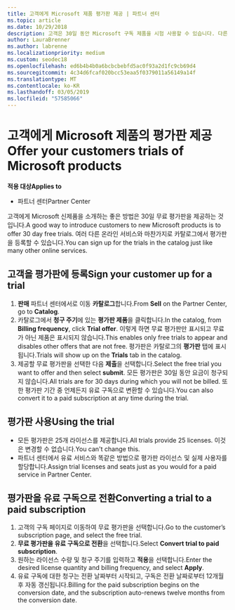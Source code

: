 ```yaml
---
title: 고객에게 Microsoft 제품 평가판 제공 | 파트너 센터
ms.topic: article
ms.date: 10/29/2018
description: 고객은 30일 동안 Microsoft 구독 제품을 시험 사용할 수 있습니다. 다른 많은 온라인 서비스와 마찬가지로 카탈로그에 이러한 평가판에 등록할 수 있습니다.
author: LauraBrenner
ms.author: labrenne
ms.localizationpriority: medium
ms.custom: seodec18
ms.openlocfilehash: ed6b4b4b0a6bcbcbebfd5ac0f93a2d1fc9cb69d4
ms.sourcegitcommit: 4c34d6fcaf020bcc53eaa5f0379011a56149a14f
ms.translationtype: MT
ms.contentlocale: ko-KR
ms.lasthandoff: 03/05/2019
ms.locfileid: "57585066"
---
```

# <a name="offer-your-customers-trials-of-microsoft-products"></a><span data-ttu-id="d483b-104">고객에게 Microsoft 제품의 평가판 제공</span><span class="sxs-lookup"><span data-stu-id="d483b-104">Offer your customers trials of Microsoft products</span></span>

<span data-ttu-id="d483b-105">**적용 대상**</span><span class="sxs-lookup"><span data-stu-id="d483b-105">**Applies to**</span></span>

-  <span data-ttu-id="d483b-106">파트너 센터</span><span class="sxs-lookup"><span data-stu-id="d483b-106">Partner Center</span></span>

<span data-ttu-id="d483b-107">고객에게 Microsoft 신제품을 소개하는 좋은 방법은 30일 무료 평가판을 제공하는 것입니다.</span><span class="sxs-lookup"><span data-stu-id="d483b-107">A good way to introduce customers to new Microsoft products is to offer 30 day free trials.</span></span> <span data-ttu-id="d483b-108">여러 다른 온라인 서비스와 마찬가지로 카탈로그에서 평가판을 등록할 수 있습니다.</span><span class="sxs-lookup"><span data-stu-id="d483b-108">You can sign up for the trials in the catalog just like many other online services.</span></span>  

## <a name="sign-your-customer-up-for-a-trial"></a><span data-ttu-id="d483b-109">고객을 평가판에 등록</span><span class="sxs-lookup"><span data-stu-id="d483b-109">Sign your customer up for a trial</span></span>

1.  <span data-ttu-id="d483b-110">**판매** 파트너 센터에서로 이동 **카탈로그**합니다.</span><span class="sxs-lookup"><span data-stu-id="d483b-110">From **Sell** on the Partner Center, go to **Catalog**.</span></span> 
2.  <span data-ttu-id="d483b-111">카탈로그에서 **청구 주기**에 있는 **평가판 제품**을 클릭합니다.</span><span class="sxs-lookup"><span data-stu-id="d483b-111">In the catalog, from **Billing frequency**, click **Trial offer**.</span></span> <span data-ttu-id="d483b-112">이렇게 하면 무료 평가판만 표시되고 무료가 아닌 제품은 표시되지 않습니다.</span><span class="sxs-lookup"><span data-stu-id="d483b-112">This enables only free trials to appear and disables other offers that are not free.</span></span> <span data-ttu-id="d483b-113">평가판은 카탈로그의 **평가판** 탭에 표시됩니다.</span><span class="sxs-lookup"><span data-stu-id="d483b-113">Trials will show up on the **Trials** tab in the catalog.</span></span>
3.  <span data-ttu-id="d483b-114">제공할 무료 평가판을 선택한 다음 **제출**을 선택합니다.</span><span class="sxs-lookup"><span data-stu-id="d483b-114">Select the free trial you want to offer and then select **submit**.</span></span> <span data-ttu-id="d483b-115">모든 평가판은 30일 동안 요금이 청구되지 않습니다.</span><span class="sxs-lookup"><span data-stu-id="d483b-115">All trials are for 30 days during which you will not be billed.</span></span> <span data-ttu-id="d483b-116">또한 평가판 기간 중 언제든지 유료 구독으로 변환할 수 있습니다.</span><span class="sxs-lookup"><span data-stu-id="d483b-116">You can also convert it to a paid subscription at any time during the trial.</span></span>

## <a name="using-the-trial"></a><span data-ttu-id="d483b-117">평가판 사용</span><span class="sxs-lookup"><span data-stu-id="d483b-117">Using the trial</span></span>

- <span data-ttu-id="d483b-118">모든 평가판은 25개 라이선스를 제공합니다.</span><span class="sxs-lookup"><span data-stu-id="d483b-118">All trials provide 25 licenses.</span></span> <span data-ttu-id="d483b-119">이것은 변경할 수 없습니다.</span><span class="sxs-lookup"><span data-stu-id="d483b-119">You can't change this.</span></span>
- <span data-ttu-id="d483b-120">파트너 센터에서 유료 서비스와 똑같은 방법으로 평가판 라이선스 및 실제 사용자를 할당합니다.</span><span class="sxs-lookup"><span data-stu-id="d483b-120">Assign trial licenses and seats just as you would for a paid service in Partner Center.</span></span>

## <a name="converting-a-trial-to-a-paid-subscription"></a><span data-ttu-id="d483b-121">평가판을 유료 구독으로 전환</span><span class="sxs-lookup"><span data-stu-id="d483b-121">Converting a trial to a paid subscription</span></span>

1.  <span data-ttu-id="d483b-122">고객의 구독 페이지로 이동하여 무료 평가판을 선택합니다.</span><span class="sxs-lookup"><span data-stu-id="d483b-122">Go to the customer’s subscription page, and select the free trial.</span></span>
2.  <span data-ttu-id="d483b-123">**무료 평가판을 유료 구독으로 전환**을 선택합니다.</span><span class="sxs-lookup"><span data-stu-id="d483b-123">Select **Convert trial to paid subscription**.</span></span>
3.  <span data-ttu-id="d483b-124">원하는 라이선스 수량 및 청구 주기를 입력하고 **적용**을 선택합니다.</span><span class="sxs-lookup"><span data-stu-id="d483b-124">Enter the desired license quantity and billing frequency, and select **Apply**.</span></span>
4.  <span data-ttu-id="d483b-125">유료 구독에 대한 청구는 전환 날짜부터 시작되고, 구독은 전환 날짜로부터 12개월 후 자동 갱신됩니다.</span><span class="sxs-lookup"><span data-stu-id="d483b-125">Billing for the paid subscription begins on the conversion date, and the subscription auto-renews twelve months from the conversion date.</span></span> 

